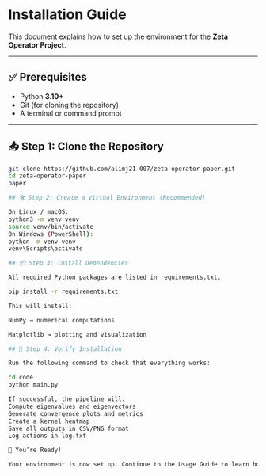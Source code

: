 # Installation Guide

This document explains how to set up the environment for the **Zeta Operator Project**.

---

## ✅ Prerequisites

- Python **3.10+**
- Git (for cloning the repository)
- A terminal or command prompt

---

## 📥 Step 1: Clone the Repository

```bash
git clone https://github.com/alimj21-007/zeta-operator-paper.git
cd zeta-operator-paper
paper

## 🛠 Step 2: Create a Virtual Environment (Recommended)

On Linux / macOS:
python3 -m venv venv
source venv/bin/activate
On Windows (PowerShell):
python -m venv venv
venv\Scripts\activate

## 📦 Step 3: Install Dependencies

All required Python packages are listed in requirements.txt.

pip install -r requirements.txt

This will install:

NumPy → numerical computations

Matplotlib → plotting and visualization

## 🚀 Step 4: Verify Installation

Run the following command to check that everything works:

cd code
python main.py

If successful, the pipeline will:
Compute eigenvalues and eigenvectors
Generate convergence plots and metrics
Create a kernel heatmap
Save all outputs in CSV/PNG format
Log actions in log.txt

🎉 You’re Ready!

Your environment is now set up. Continue to the Usage Guide to learn how to run experiments and interpret results.
